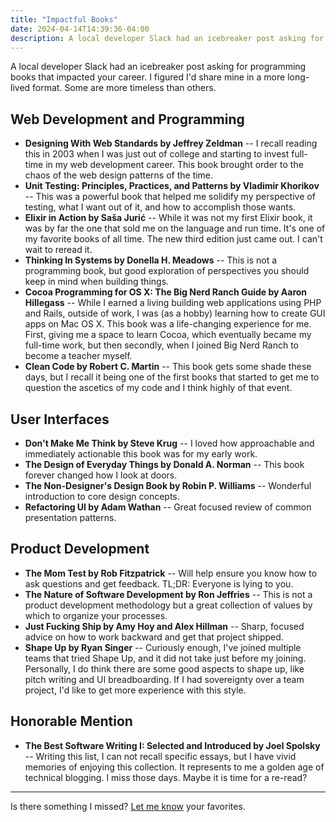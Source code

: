 ```yaml
---
title: "Impactful Books"
date: 2024-04-14T14:39:36-04:00
description: A local developer Slack had an icebreaker post asking for programming books that impacted your career. I figured I'd share mine in a more long-lived format. Some are more timeless than others.
---
```


A local developer Slack had an icebreaker post asking for programming books that impacted your career. I figured I'd share mine in a more long-lived format. Some are more timeless than others.

## Web Development and Programming

* **Designing With Web Standards by Jeffrey Zeldman** -- I recall reading this in 2003 when I was just out of college and starting to invest full-time in my web development career. This book brought order to the chaos of the web design patterns of the time. 
* **Unit Testing: Principles, Practices, and Patterns by Vladimir Khorikov** -- This was a powerful book that helped me solidify my perspective of testing, what I want out of it, and how to accomplish those wants.
* **Elixir in Action by Saša Jurić** -- While it was not my first Elixir book, it was by far the one that sold me on the language and run time. It's one of my favorite books of all time. The new third edition just came out. I can't wait to reread it.
* **Thinking In Systems by Donella H. Meadows** -- This is not a programming book, but good exploration of perspectives you should keep in mind when building things.
* **Cocoa Programming for OS X: The Big Nerd Ranch Guide by Aaron Hillegass** -- While I earned a living building web applications using PHP and Rails, outside of work, I was (as a hobby) learning how to create GUI apps on Mac OS X. This book was a life-changing experience for me. First, giving me a space to learn Cocoa, which eventually became my full-time work, but then secondly, when I joined Big Nerd Ranch to become a teacher myself.
* **Clean Code by Robert C. Martin** -- This book gets some shade these days, but I recall it being one of the first books that started to get me to question the ascetics of my code and I think highly of that event.
 
## User Interfaces

* **Don't Make Me Think by Steve Krug** -- I loved how approachable and immediately actionable this book was for my early work.
* **The Design of Everyday Things by Donald A. Norman** -- This book forever changed how I look at doors.
* **The Non-Designer's Design Book by Robin P. Williams** -- Wonderful introduction to core design concepts.
* **Refactoring UI by Adam Wathan** -- Great focused review of common presentation patterns.

## Product Development

* **The Mom Test by Rob Fitzpatrick** -- Will help ensure you know how to ask questions and get feedback. TL;DR: Everyone is lying to you.
* **The Nature of Software Development by Ron Jeffries** -- This is not a product development methodology but a great collection of values by which to organize your processes.
* **Just Fucking Ship by Amy Hoy and Alex Hillman** -- Sharp, focused advice on how to work backward and get that project shipped.
* **Shape Up by Ryan Singer** -- Curiously enough, I've joined multiple teams that tried Shape Up, and it did not take just before my joining. Personally, I do think there are some good aspects to shape up, like pitch writing and UI breadboarding. If I had sovereignty over a team project, I'd like to get more experience with this style.

## Honorable Mention

* **The Best Software Writing I: Selected and Introduced by Joel Spolsky** -- Writing this list, I can not recall specific essays, but I have vivid memories of enjoying this collection. It represents to me a golden age of technical blogging. I miss those days. Maybe it is time for a re-read?

***

Is there something I missed? [Let me know](/contact) your favorites.
